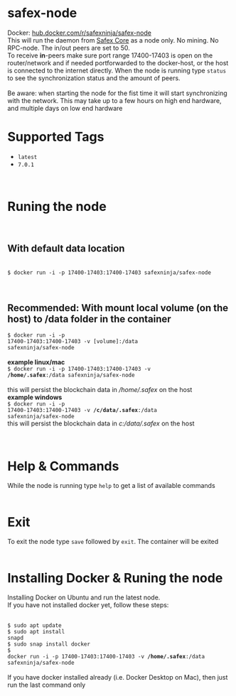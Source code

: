 # safex-node
Docker: <a href="https://hub.docker.com/r/safexninja/safex-node">hub.docker.com/r/safexninja/safex-node</a><br>
This will run the daemon from <a href="https://github.com/safex/safexcore" target="_blank">Safex Core</a> as a node only. No mining. No RPC-node. The in/out peers are set to 50.<br>
To receive <b>in</b>-peers make sure port range 17400-17403 is open on the router/network and if needed portforwarded to the docker-host, or the host is connected to the internet directly. When the node is running type <code>status</code> to see the synchronization status and the amount of peers.<br><br>
Be aware: when starting the node for the fist time it will start synchronizing with the network. This may take up to a few hours on high end hardware, and multiple days on low end hardware<br>

<h1>Supported Tags</h1>
<ul>
<li><code>latest</code></li>
<li><code>7.0.1</code></li>
</ul>
<br>
<h1>Runing the node</h1>
<br>
<h2>With default data location</h2><br>
<code>$ docker run -i -p 17400-17403:17400-17403 safexninja/safex-node</code>

<br><h2>Recommended: With mount local volume (on the host) to /data folder in the container</h2>
<code>$ docker run -i -p 17400-17403:17400-17403 -v [volume]:/data safexninja/safex-node</code><br><br>
<b>example linux/mac</b><br>
<code>$ docker run -i -p 17400-17403:17400-17403 -v <b>/home/.safex</b>:/data safexninja/safex-node</code><br><br>
this will persist the blockchain data in <i>/home/.safex</i> on the host<br>
<b>example windows</b><br>
<code>$ docker run -i -p 17400-17403:17400-17403 -v <b>/c/data/.safex</b>:/data safexninja/safex-node</code><br>
this will persist the blockchain data in <i>c:/data/.safex</i> on the host<br>

<br>
<h1>Help & Commands</h1>
While the node is running type <code>help</code> to get a list of available commands<br>
<br>

<h1>Exit</h1>
To exit the node type <code>save</code> followed by <code>exit</code>. The container will be exited<br>
<br>
<h1>Installing Docker & Runing the node</h1>
Installing Docker on Ubuntu and run the latest node.<br>
If you have not installed docker yet, follow these steps:<br><br>

<code>$ sudo apt update</code><br>
<code>$ sudo apt install snapd</code><br>
<code>$ sudo snap install docker</code><br>
<code>$ docker run -i -p 17400-17403:17400-17403 -v <b>/home/.safex</b>:/data safexninja/safex-node</code><br>
<br>
If you have docker installed already (i.e. Docker Desktop on Mac), then just run the last command only

